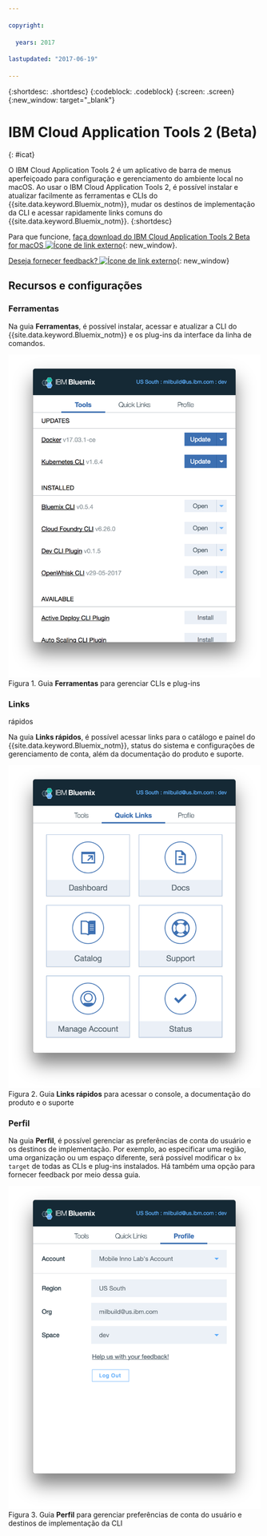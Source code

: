 ```yaml
---

copyright:

  years: 2017

lastupdated: "2017-06-19"

---
```


{:shortdesc: .shortdesc}
{:codeblock: .codeblock}
{:screen: .screen}
{:new_window: target="_blank"}

# IBM Cloud Application Tools 2 (Beta)
{: #icat}

O IBM Cloud Application Tools 2 é um aplicativo de barra de menus aperfeiçoado para configuração e gerenciamento do ambiente local no macOS. Ao usar o IBM Cloud Application Tools 2, é possível instalar e atualizar facilmente as ferramentas e CLIs do {{site.data.keyword.Bluemix_notm}}, mudar os destinos de implementação da CLI e acessar rapidamente links comuns do {{site.data.keyword.Bluemix_notm}}.
{:shortdesc}

Para que funcione, [faça download do IBM Cloud Application Tools 2 Beta for macOS ![Ícone de link externo](../icons/launch-glyph.svg)](http://ibm.biz/icat-2-download){: new_window}. 

[Deseja fornecer feedback? ![Ícone de link externo](../icons/launch-glyph.svg)](http://ibm.biz/icat-2-feedback){: new_window}


## Recursos e configurações

### Ferramentas

Na guia **Ferramentas**, é possível instalar, acessar e atualizar a CLI do {{site.data.keyword.Bluemix_notm}} e os plug-ins da interface da linha de comandos. 

![Captura de tela da guia **Ferramentas**.](icat_tools.png "Guia Ferramentas para gerenciar CLIs e plug-ins") <br> Figura 1. Guia **Ferramentas** para gerenciar CLIs e plug-ins

### Links
rápidos

Na guia **Links rápidos**, é possível acessar links para o catálogo e painel do {{site.data.keyword.Bluemix_notm}}, status do sistema e configurações de gerenciamento de conta, além da documentação do produto e suporte. 

![Captura de tela da guia **Links rápidos**.](icat_quicklinks.png "Guia Links rápidos para acessar configurações do console, documentação do produto e suporte") <br> Figura 2. Guia **Links rápidos** para acessar o console, a documentação do produto e o suporte

### Perfil

Na guia **Perfil**, é possível gerenciar as preferências de conta do usuário e os destinos de implementação. Por exemplo, ao especificar uma região, uma organização ou um espaço diferente, será possível modificar o `bx target` de todas as CLIs e plug-ins instalados. Há também uma opção para fornecer feedback por meio dessa guia. 

![Captura de tela da guia **Perfil**.](icat_profile.png "Guia Perfil para configurações de perfil do usuário") <br> Figura 3. Guia **Perfil** para gerenciar preferências de conta do usuário e destinos de implementação da CLI

















